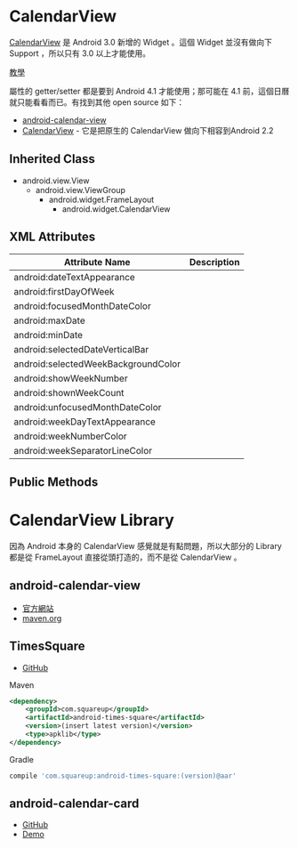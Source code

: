 # CalendarView

[CalendarView](http://developer.android.com/reference/android/widget/CalendarView.html) 是 Android 3.0 新增的 Widget 。這個 Widget 並沒有做向下 Support ，所以只有 3.0 以上才能使用。

[教學](http://cookiesp.pixnet.net/blog/post/94549716-android---%E6%97%A5%E6%9B%86%E8%A1%8C%E4%BA%8B%E6%9B%86%E5%AF%A6%E7%8F%BE-calendarview)

屬性的 getter/setter 都是要到 Android 4.1 才能使用；那可能在 4.1 前，這個日曆就只能看看而已。有找到其他 open source 如下：

* [android-calendar-view](https://code.google.com/p/android-calendar-view)
* [CalendarView](https://github.com/SimonVT/android-calendarview) - 它是把原生的 CalendarView 做向下相容到Android 2.2

## Inherited Class

* android.view.View
  * android.view.ViewGroup
    * android.widget.FrameLayout
      * android.widget.CalendarView

## XML Attributes

| Attribute Name | Description |
| -------------- | ----------- |
| android:dateTextAppearance | |
| android:firstDayOfWeek | |
| android:focusedMonthDateColor | |
| android:maxDate | |
| android:minDate | |
| android:selectedDateVerticalBar | |
| android:selectedWeekBackgroundColor | |
| android:showWeekNumber | |
| android:shownWeekCount | |
| android:unfocusedMonthDateColor | |
| android:weekDayTextAppearance | |
| android:weekNumberColor | |
| android:weekSeparatorLineColor | |

## Public Methods

# CalendarView Library

因為 Android 本身的 CalendarView 感覺就是有點問題，所以大部分的 Library 都是從 FrameLayout 直接從頭打造的，而不是從 CalendarView 。

## android-calendar-view

* [官方網站](https://code.google.com/p/android-calendar-view/)
* [maven.org](http://search.maven.org/#search%7Cga%7C1%7CCalendarView)

## TimesSquare

* [GitHub](https://github.com/square/android-times-square)

Maven

```xml
<dependency>
    <groupId>com.squareup</groupId>
    <artifactId>android-times-square</artifactId>
    <version>(insert latest version)</version>
    <type>apklib</type>
</dependency>
```

Gradle

```groovy
compile 'com.squareup:android-times-square:(version)@aar'
```

## android-calendar-card

* [GitHub](https://github.com/kenumir/android-calendar-card)
* [Demo](https://play.google.com/store/apps/details?id=com.wt.calendarcardsample)
